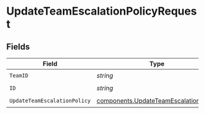 # UpdateTeamEscalationPolicyRequest


## Fields

| Field                                                                                          | Type                                                                                           | Required                                                                                       | Description                                                                                    |
| ---------------------------------------------------------------------------------------------- | ---------------------------------------------------------------------------------------------- | ---------------------------------------------------------------------------------------------- | ---------------------------------------------------------------------------------------------- |
| `TeamID`                                                                                       | *string*                                                                                       | :heavy_check_mark:                                                                             | N/A                                                                                            |
| `ID`                                                                                           | *string*                                                                                       | :heavy_check_mark:                                                                             | N/A                                                                                            |
| `UpdateTeamEscalationPolicy`                                                                   | [components.UpdateTeamEscalationPolicy](../../models/components/updateteamescalationpolicy.md) | :heavy_check_mark:                                                                             | N/A                                                                                            |
